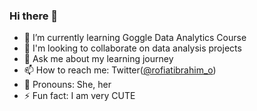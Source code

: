 ### Hi there 👋
* 🌱 I’m currently learning Goggle Data Analytics Course
* 🏫 I'm looking to collaborate on data analysis projects
* 💬 Ask me about my learning journey
* 📫 How to reach me: Twitter([@rofiatibrahim_o](https://twitter.com/RofiatIbrahim_o))
* 👧 Pronouns: She, her
* ⚡ Fun fact: I am very CUTE
<!--
**RofiatIbrahim/RofiatIbrahim** is a ✨ _special_ ✨ repository because its `README.md` (this file) appears on your GitHub profile.

Here are some ideas to get you started:

- 🔭 I’m currently working on ...
🌱 I’m currently learning Goggle Data Analytics Course
- 👯 I’m looking to collaborate on ...
- 🤔 I’m looking for help with ...
- 💬 Ask me about ...

- 😄 Pronouns: ...
- ⚡ Fun fact: ...
-->
